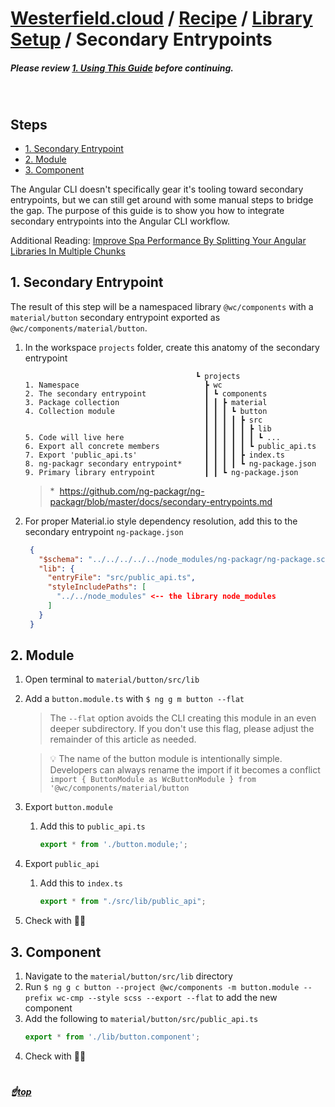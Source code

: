 <!-- omit in toc -->
# [Westerfield.cloud](../README.md) / [Recipe](../recipe.md) / [Library Setup](./library-setup.md) / <b>Secondary Entrypoints</b>

<!-- omit in toc -->
##### Please review [1. Using This Guide](./../recipe.md#1-using-this-guide) before continuing.
<br />

<!-- omit in toc -->
## Steps
- [1. Secondary Entrypoint](#1-secondary-entrypoint)
- [2. Module](#2-module)
- [3. Component](#3-component)

The Angular CLI doesn't specifically gear it's tooling toward secondary entrypoints, but we can still get around with some manual steps to bridge the gap. The purpose of this guide is to show you how to integrate secondary entrypoints into the Angular CLI workflow.

Additional Reading: [Improve Spa Performance By Splitting Your Angular Libraries In Multiple Chunks](https://medium.com/angular-in-depth/improve-spa-performance-by-splitting-your-angular-libraries-in-multiple-chunks-8c68103692d0)

## 1. Secondary Entrypoint

The result of this step will be a namespaced library `@wc/components` with a `material/button` secondary entrypoint exported as `@wc/components/material/button`.

1. In the workspace `projects` folder, create this anatomy of the secondary entrypoint
    ```
                                          ┗ projects
    1. Namespace                            ┣ wc 
    2. The secondary entrypoint             ┃ ┗ components
    3. Package collection                   ┃ ┃ ┣ material
    4. Collection module                    ┃ ┃ ┃ ┗ button
                                            ┃ ┃ ┃ ┃ ┣ src
                                            ┃ ┃ ┃ ┃ ┃ ┣ lib
    5. Code will live here                  ┃ ┃ ┃ ┃ ┃ ┃ ┗ ...
    6. Export all concrete members          ┃ ┃ ┃ ┃ ┃ ┗ public_api.ts
    7. Export 'public_api.ts'               ┃ ┃ ┃ ┃ ┣ index.ts
    8. ng-packagr secondary entrypoint*     ┃ ┃ ┃ ┃ ┗ ng-package.json
    9. Primary library entrypoint           ┃ ┃ ┗ ng-package.json
    ```
    > *&nbsp;&nbsp;https://github.com/ng-packagr/ng-packagr/blob/master/docs/secondary-entrypoints.md

2. For proper Material.io style dependency resolution, add this to the secondary entrypoint `ng-package.json`
   ```json
    {
      "$schema": "../../../../../node_modules/ng-packagr/ng-package.schema.json", <-- the workspace node_modules
      "lib": {
        "entryFile": "src/public_api.ts",
        "styleIncludePaths": [
          "../../node_modules" <-- the library node_modules
        ]
      }
    }
   ```

## 2. Module
1. Open terminal to `material/button/src/lib`
2. Add a `button.module.ts` with `$ ng g m button --flat`
    > The `--flat` option avoids the CLI creating this module in an even deeper subdirectory. If you don't use this flag, please adjust the remainder of this article as needed.
    
    > 💡 The name of the button module is intentionally simple. Developers can always rename the import if it becomes a conflict `import { ButtonModule as WcButtonModule } from '@wc/components/material/button`
3. Export `button.module`
   1. Add this to `public_api.ts`
      ```ts
      export * from './button.module;';
      ```
4. Export `public_api`
   1. Add this to `index.ts`
      ```ts
      export * from "./src/lib/public_api";
      ```
5. Check with 👩‍🔬

## 3. Component
1. Navigate to the `material/button/src/lib` directory
2. Run `$ ng g c button --project @wc/components -m button.module --prefix wc-cmp --style scss --export --flat` to add the new component
3. Add the following to `material/button/src/public_api.ts`
    ```ts
    export * from './lib/button.component';
    ```
4. Check with 👩‍🔬

#
##### <!-- omit in toc --> ☝️[top](#westerfieldcloud--recipe--library-setup--bsecondary-entrypointsb)
<br/>
